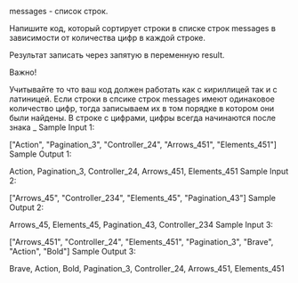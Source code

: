 messages - список строк.

Напишите код, который сортирует строки в списке строк messages в зависимости от количества цифр в каждой строке.

Результат записать через запятую в переменную result.

Важно!

Учитывайте то что ваш код должен работать как с кириллицей так и с латиницей.
Если строки в спсике строк messages имеют одинаковое количество цифр, тогда записываем их в том порядке в котором они были найдены.
В строке с цифрами, цифры всегда начинаются после знака _
Sample Input 1:

["Action", "Pagination_3", "Controller_24", "Arrows_451", "Elements_451"]
Sample Output 1:

Action, Pagination_3, Controller_24, Arrows_451, Elements_451
Sample Input 2:

["Arrows_45", "Controller_234", "Elements_45", "Pagination_43"]
Sample Output 2:

Arrows_45, Elements_45, Pagination_43, Controller_234
Sample Input 3:

["Arrows_451", "Controller_24", "Elements_451", "Pagination_3", "Brave", "Action", "Bold"]
Sample Output 3:

Brave, Action, Bold, Pagination_3, Controller_24, Arrows_451, Elements_451